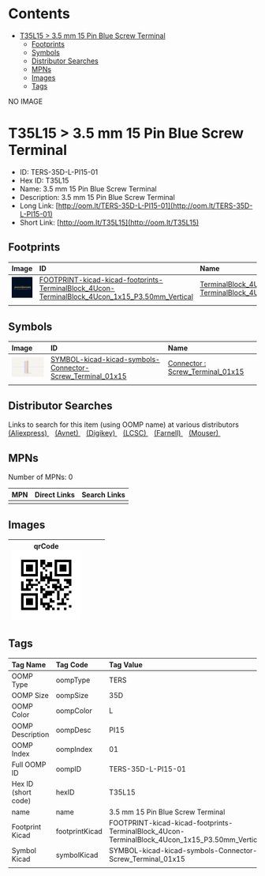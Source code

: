 



Contents
========

* [T35L15 > 3.5 mm 15 Pin Blue Screw Terminal](#t35l15--35-mm-15-pin-blue-screw-terminal)
	* [Footprints](#footprints)
	* [Symbols](#symbols)
	* [Distributor Searches](#distributor-searches)
	* [MPNs](#mpns)
	* [Images](#images)
	* [Tags](#tags)
  
NO IMAGE  
# T35L15 > 3.5 mm 15 Pin Blue Screw Terminal

- ID: TERS-35D-L-PI15-01
- Hex ID: T35L15
- Name: 3.5 mm 15 Pin Blue Screw Terminal
- Description: 3.5 mm 15 Pin Blue Screw Terminal
- Long Link: [http://oom.lt/TERS-35D-L-PI15-01](http://oom.lt/TERS-35D-L-PI15-01)
- Short Link: [http://oom.lt/T35L15](http://oom.lt/T35L15)

## Footprints
  

|Image|ID|Name|
| :--- | :--- | :--- |
|[![](https://raw.githubusercontent.com/oomlout/oomlout_OOMP_eda_V2/main/FOOTPRINT/kicad/kicad-footprints/TerminalBlock_4Ucon/TerminalBlock_4Ucon_1x15_P3.50mm_Vertical/image_140.png)](https://github.com/oomlout/oomlout_OOMP_eda_V2/tree/main/FOOTPRINT/kicad/kicad-footprints/TerminalBlock_4Ucon/TerminalBlock_4Ucon_1x15_P3.50mm_Vertical/)|[FOOTPRINT-kicad-kicad-footprints-TerminalBlock_4Ucon-TerminalBlock_4Ucon_1x15_P3.50mm_Vertical](https://github.com/oomlout/oomlout_OOMP_eda_V2/tree/main/FOOTPRINT/kicad/kicad-footprints/TerminalBlock_4Ucon/TerminalBlock_4Ucon_1x15_P3.50mm_Vertical/)|[TerminalBlock_4Ucon : TerminalBlock_4Ucon_1x15_P3.50mm_Vertical](https://github.com/oomlout/oomlout_OOMP_eda_V2/tree/main/FOOTPRINT/kicad/kicad-footprints/TerminalBlock_4Ucon/TerminalBlock_4Ucon_1x15_P3.50mm_Vertical/)|
||||

## Symbols
  

|Image|ID|Name|
| :--- | :--- | :--- |
|[![](https://raw.githubusercontent.com/oomlout/oomlout_OOMP_eda_V2/main/SYMBOL/kicad/kicad-symbols/Connector/Screw_Terminal_01x15/image_140.png)](https://github.com/oomlout/oomlout_OOMP_eda_V2/tree/main/SYMBOL/kicad/kicad-symbols/Connector/Screw_Terminal_01x15/)|[SYMBOL-kicad-kicad-symbols-Connector-Screw_Terminal_01x15](https://github.com/oomlout/oomlout_OOMP_eda_V2/tree/main/SYMBOL/kicad/kicad-symbols/Connector/Screw_Terminal_01x15/)|[Connector : Screw_Terminal_01x15](https://github.com/oomlout/oomlout_OOMP_eda_V2/tree/main/SYMBOL/kicad/kicad-symbols/Connector/Screw_Terminal_01x15/)|
||||

## Distributor Searches
  
Links to search for this item (using OOMP name) at various distributors  
[(Aliexpress) ](https://www.aliexpress.com/wholesale?SearchText=11173.5+mm+15+Pin+Blue+Screw+Terminal)&nbsp;&nbsp;&nbsp;[(Avnet) ](https://www.avnet.com/shop/us/search/3.5+mm+15+Pin+Blue+Screw+Terminal)&nbsp;&nbsp;&nbsp;[(Digikey) ](https://www.digikey.co.uk/en/products/result?s=3.5+mm+15+Pin+Blue+Screw+Terminal)&nbsp;&nbsp;&nbsp;[(LCSC) ](https://www.lcsc.com/search?q=3.5+mm+15+Pin+Blue+Screw+Terminal)&nbsp;&nbsp;&nbsp;[(Farnell) ](https://uk.farnell.com/search?st=3.5+mm+15+Pin+Blue+Screw+Terminal)&nbsp;&nbsp;&nbsp;[(Mouser) ](https://www.mouser.com/c/?q=3.5+mm+15+Pin+Blue+Screw+Terminal)&nbsp;&nbsp;&nbsp;
## MPNs
  
Number of MPNs: 0  

|MPN|Direct Links|Search Links|
| :--- | :--- | :--- |
||||

## Images
  

|qrCode<br>[![](https://raw.githubusercontent.com/oomlout/oomlout_OOMP_parts_V2/main/TERS/35D/L/PI15/01/qrCode_140.png)](https://github.com/oomlout/oomlout_OOMP_parts_V2/tree/main/TERS/35D/L/PI15/01/qrCode.png)||||
| :---: | :---: | :---: | :---: |

## Tags
  

|Tag Name|Tag Code|Tag Value|
| :--- | :--- | :--- |
|OOMP Type|oompType|TERS|
|OOMP Size|oompSize|35D|
|OOMP Color|oompColor|L|
|OOMP Description|oompDesc|PI15|
|OOMP Index|oompIndex|01|
|Full OOMP ID|oompID|TERS-35D-L-PI15-01|
|Hex ID (short code)|hexID|T35L15|
|name|name|3.5 mm 15 Pin Blue Screw Terminal|
|Footprint Kicad|footprintKicad|FOOTPRINT-kicad-kicad-footprints-TerminalBlock_4Ucon-TerminalBlock_4Ucon_1x15_P3.50mm_Vertical|
|Symbol Kicad|symbolKicad|SYMBOL-kicad-kicad-symbols-Connector-Screw_Terminal_01x15|
||||
